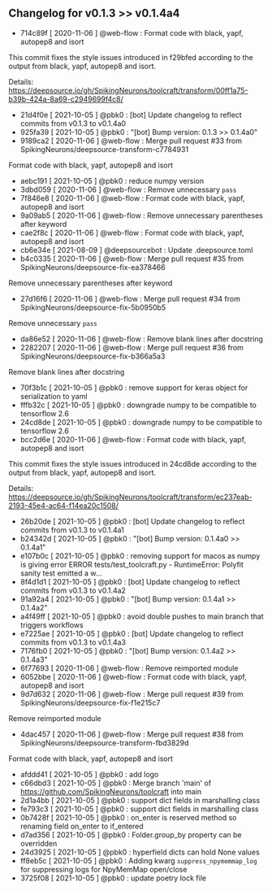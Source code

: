 ## Changelog for v0.1.3 >> v0.1.4a4

+ 714c89f [ 2020-11-06 ] @web-flow : Format code with black, yapf, autopep8 and isort

This commit fixes the style issues introduced in f29bfed according to the output
from black, yapf, autopep8 and isort.

Details: https://deepsource.io/gh/SpikingNeurons/toolcraft/transform/00ff1a75-b39b-424a-8a69-c2949699f4c8/
+ 21d4f0e [ 2021-10-05 ] @pbk0 : [bot] Update changelog to reflect commits from v0.1.3 to v0.1.4a0
+ 925fa39 [ 2021-10-05 ] @pbk0 : "[bot] Bump version: 0.1.3 >> 0.1.4a0"
+ 9189ca2 [ 2020-11-06 ] @web-flow : Merge pull request #33 from SpikingNeurons/deepsource-transform-c7784931

Format code with black, yapf, autopep8 and isort
+ aebc191 [ 2021-10-05 ] @pbk0 : reduce numpy version
+ 3dbd059 [ 2020-11-06 ] @web-flow : Remove unnecessary `pass`
+ 7f846e8 [ 2020-11-06 ] @web-flow : Format code with black, yapf, autopep8 and isort
+ 9a09ab5 [ 2020-11-06 ] @web-flow : Remove unnecessary parentheses after keyword
+ cae2f8c [ 2020-11-06 ] @web-flow : Format code with black, yapf, autopep8 and isort
+ cb6e34e [ 2021-08-09 ] @deepsourcebot : Update .deepsource.toml
+ b4c0335 [ 2020-11-06 ] @web-flow : Merge pull request #35 from SpikingNeurons/deepsource-fix-ea378466

Remove unnecessary parentheses after keyword
+ 27d16f6 [ 2020-11-06 ] @web-flow : Merge pull request #34 from SpikingNeurons/deepsource-fix-5b0950b5

Remove unnecessary `pass`
+ da86e52 [ 2020-11-06 ] @web-flow : Remove blank lines after docstring
+ 2282207 [ 2020-11-06 ] @web-flow : Merge pull request #36 from SpikingNeurons/deepsource-fix-b366a5a3

Remove blank lines after docstring
+ 70f3b1c [ 2021-10-05 ] @pbk0 : remove support for keras object for serialization to yaml
+ fffb32c [ 2021-10-05 ] @pbk0 : downgrade numpy to be compatible to tensorflow 2.6
+ 24cd8de [ 2021-10-05 ] @pbk0 : downgrade numpy to be compatible to tensorflow 2.6
+ bcc2d6e [ 2020-11-06 ] @web-flow : Format code with black, yapf, autopep8 and isort

This commit fixes the style issues introduced in 24cd8de according to the output
from black, yapf, autopep8 and isort.

Details: https://deepsource.io/gh/SpikingNeurons/toolcraft/transform/ec237eab-2193-45e4-ac64-f14ea20c1508/
+ 26b20de [ 2021-10-05 ] @pbk0 : [bot] Update changelog to reflect commits from v0.1.3 to v0.1.4a1
+ b24342d [ 2021-10-05 ] @pbk0 : "[bot] Bump version: 0.1.4a0 >> 0.1.4a1"
+ e107b0c [ 2021-10-05 ] @pbk0 : removing support for macos as numpy is giving error
ERROR tests/test_toolcraft.py - RuntimeError: Polyfit sanity test emitted a w...
+ 8f4d1d1 [ 2021-10-05 ] @pbk0 : [bot] Update changelog to reflect commits from v0.1.3 to v0.1.4a2
+ 91a92a4 [ 2021-10-05 ] @pbk0 : "[bot] Bump version: 0.1.4a1 >> 0.1.4a2"
+ a4f49ff [ 2021-10-05 ] @pbk0 : avoid double pushes to main branch that triggers workflows
+ e7225ae [ 2021-10-05 ] @pbk0 : [bot] Update changelog to reflect commits from v0.1.3 to v0.1.4a3
+ 7176fb0 [ 2021-10-05 ] @pbk0 : "[bot] Bump version: 0.1.4a2 >> 0.1.4a3"
+ 6f77693 [ 2020-11-06 ] @web-flow : Remove reimported module
+ 6052bbe [ 2020-11-06 ] @web-flow : Format code with black, yapf, autopep8 and isort
+ 9d7d632 [ 2020-11-06 ] @web-flow : Merge pull request #39 from SpikingNeurons/deepsource-fix-f1e215c7

Remove reimported module
+ 4dac457 [ 2020-11-06 ] @web-flow : Merge pull request #38 from SpikingNeurons/deepsource-transform-fbd3829d

Format code with black, yapf, autopep8 and isort
+ afddd41 [ 2021-10-05 ] @pbk0 : add logo
+ c66dbd3 [ 2021-10-05 ] @pbk0 : Merge branch 'main' of https://github.com/SpikingNeurons/toolcraft into main
+ 2d1a4bb [ 2021-10-05 ] @pbk0 : support dict fields in marshalling class
+ fe793c3 [ 2021-10-05 ] @pbk0 : support dict fields in marshalling class
+ 0b7428f [ 2021-10-05 ] @pbk0 : on_enter is reserved method so renaming field on_enter to if_entered
+ d7ad356 [ 2021-10-05 ] @pbk0 : Folder.group_by property can be overridden
+ 24d3925 [ 2021-10-05 ] @pbk0 : hyperfield dicts can hold None values
+ ff8eb5c [ 2021-10-05 ] @pbk0 : Adding kwarg `suppress_npymemmap_log` for suppressing logs for NpyMemMap open/close
+ 3725f08 [ 2021-10-05 ] @pbk0 : update poetry lock file